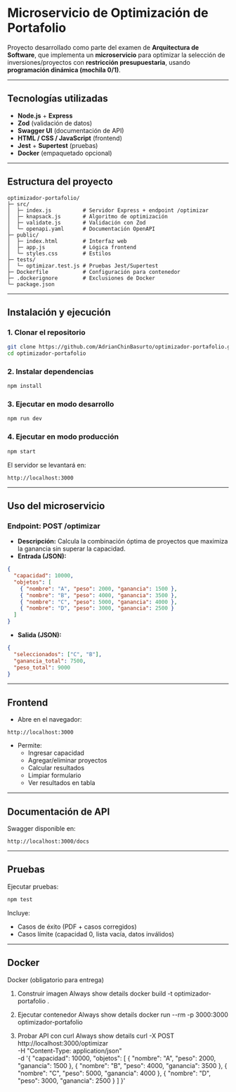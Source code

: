 # Microservicio de Optimización de Portafolio

Proyecto desarrollado como parte del examen de **Arquitectura de Software**, que implementa un **microservicio** para optimizar la selección de inversiones/proyectos con **restricción presupuestaria**, usando **programación dinámica (mochila 0/1)**.

---

## Tecnologías utilizadas
- **Node.js** + **Express**
- **Zod** (validación de datos)
- **Swagger UI** (documentación de API)
- **HTML / CSS / JavaScript** (frontend)
- **Jest** + **Supertest** (pruebas)
- **Docker** (empaquetado opcional)

---

## Estructura del proyecto
```
optimizador-portafolio/
├─ src/
│  ├─ index.js          # Servidor Express + endpoint /optimizar
│  ├─ knapsack.js       # Algoritmo de optimización
│  ├─ validate.js       # Validación con Zod
│  └─ openapi.yaml      # Documentación OpenAPI
├─ public/
│  ├─ index.html        # Interfaz web
│  ├─ app.js            # Lógica frontend
│  └─ styles.css        # Estilos
├─ tests/
│  └─ optimizar.test.js # Pruebas Jest/Supertest
├─ Dockerfile           # Configuración para contenedor
├─ .dockerignore        # Exclusiones de Docker
└─ package.json
```

---

## Instalación y ejecución

### 1. Clonar el repositorio
```bash
git clone https://github.com/AdrianChinBasurto/optimizador-portafolio.git
cd optimizador-portafolio
```

### 2. Instalar dependencias
```bash
npm install
```

### 3. Ejecutar en modo desarrollo
```bash
npm run dev
```

### 4. Ejecutar en modo producción
```bash
npm start
```

El servidor se levantará en:
```
http://localhost:3000
```

---

## Uso del microservicio

### Endpoint: **POST /optimizar**
- **Descripción:** Calcula la combinación óptima de proyectos que maximiza la ganancia sin superar la capacidad.
- **Entrada (JSON):**
```json
{
  "capacidad": 10000,
  "objetos": [
    { "nombre": "A", "peso": 2000, "ganancia": 1500 },
    { "nombre": "B", "peso": 4000, "ganancia": 3500 },
    { "nombre": "C", "peso": 5000, "ganancia": 4000 },
    { "nombre": "D", "peso": 3000, "ganancia": 2500 }
  ]
}
```
- **Salida (JSON):**
```json
{
  "seleccionados": ["C", "B"],
  "ganancia_total": 7500,
  "peso_total": 9000
}
```

---

## Frontend
- Abre en el navegador:
```
http://localhost:3000
```
- Permite:
  - Ingresar capacidad
  - Agregar/eliminar proyectos
  - Calcular resultados
  - Limpiar formulario
  - Ver resultados en tabla

---

## Documentación de API
Swagger disponible en:
```
http://localhost:3000/docs
```

---

## Pruebas
Ejecutar pruebas:
```bash
npm test
```
Incluye:
- Casos de éxito (PDF + casos corregidos)
- Casos límite (capacidad 0, lista vacía, datos inválidos)

---

## Docker 

Docker (obligatorio para entrega)
1. Construir imagen
Always show details
docker build -t optimizador-portafolio .

2. Ejecutar contenedor
Always show details
docker run --rm -p 3000:3000 optimizador-portafolio

3. Probar API con curl
Always show details
curl -X POST http://localhost:3000/optimizar \
  -H "Content-Type: application/json" \
  -d '{
    "capacidad": 10000,
    "objetos": [
      { "nombre": "A", "peso": 2000, "ganancia": 1500 },
      { "nombre": "B", "peso": 4000, "ganancia": 3500 },
      { "nombre": "C", "peso": 5000, "ganancia": 4000 },
      { "nombre": "D", "peso": 3000, "ganancia": 2500 }
    ]
  }'